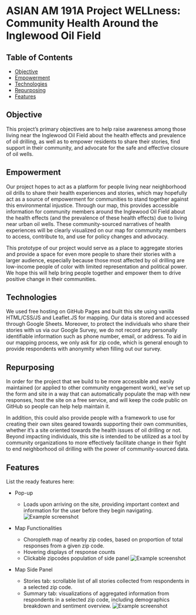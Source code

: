 # ASIAN AM 191A Project WELLness: Community Health Around the Inglewood Oil Field 

## Table of Contents
* [Objective](#objective)
* [Empowerment](#empowerment)
* [Technologies](#technologies)
* [Repurposing](#repurposing)
* [Features](#features)

## Objective
This project’s primary objectives are to help raise awareness among those living near the Inglewood Oil Field about the health effects and prevalence of oil drilling, as well as to empower residents to share their stories, find support in their community, and advocate for the safe and effective closure of oil wells. 

## Empowerment
Our project hopes to act as a platform for people living near neighborhood oil drills to share their health experiences and stories, which may hopefully act as a source of empowerment for communities to stand together against this environmental injustice. Through our map, this provides accessible information for community members around the Inglewood Oil Field about the health effects (and the prevalence of these health effects) due to living near urban oil wells. These community-sourced narratives of health experiences will be clearly visualized on our map for community members to access, contribute to, and use for policy changes and advocacy.

This prototype of our project would serve as a place to aggregate stories and provide a space for even more people to share their stories with a larger audience, especially because those most affected by oil drilling are low-income people of color with limited representation and political power. We hope this will help bring people together and empower them to drive positive change in their communities. 

## Technologies
We used free hosting on GitHub Pages and built this site using vanilla HTML/CSS/JS and Leaflet.JS for mapping. Our data is stored and accessed through Google Sheets. Moreover, to protect the individuals who share their stories with us via our Google Survey, we do not record any personally identifiable information such as phone number, email, or address. To aid in our mapping process, we only ask for zip code, which is general enough to provide respondents with anonymity when filling out our survey. 

## Repurposing
In order for the project that we build to be more accessible and easily maintained (or applied to other community engagement work), we've set up the form and site in a way that can automatically populate the map with new responses, host the site on a free service, and will keep the code public on GitHub so people can help help maintain it. 

In addition, this could also provide people with a framework to use for creating their own sites geared towards supporting their own communities, whether it’s a site oriented towards the health issues of oil drilling or not. Beyond impacting individuals, this site is intended to be utilized as a tool by community organizations to more effectively facilitate change in their fight to end neighborhood oil drilling with the power of community-sourced data. 

## Features
List the ready features here:
- Pop-up
  - Loads upon arriving on the site, providing important context and information for the user before they begin navigating. 
![Example screenshot](./img/screenshot.png)

- Map Functionalities
  - Choropleth map of nearby zip codes, based on proportion of total responses from a given zip code. 
  - Hovering displays of response counts 
  - Clickable zipcodes population of side panel 
![Example screenshot](./img/screenshot.png)

- Map Side Panel 
  - Stories tab: scrollable list of all stories collected from respondents in a selected zip code. 
  - Summary tab: visualizations of aggregated information from respondents in a selected zip code, including demographics breakdown and sentiment overview. 
![Example screenshot](./img/screenshot.png)
